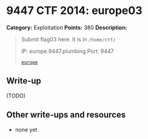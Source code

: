 # 9447 CTF 2014: europe03

**Category:** Exploitation
**Points:** 380
**Description:**

> Submit flag03 here. It is in `/home/ctf/`
>
> IP: europe.9447.plumbing
> Port: 9447
>
> [`europe`](europe)

## Write-up

(TODO)

## Other write-ups and resources

* none yet
